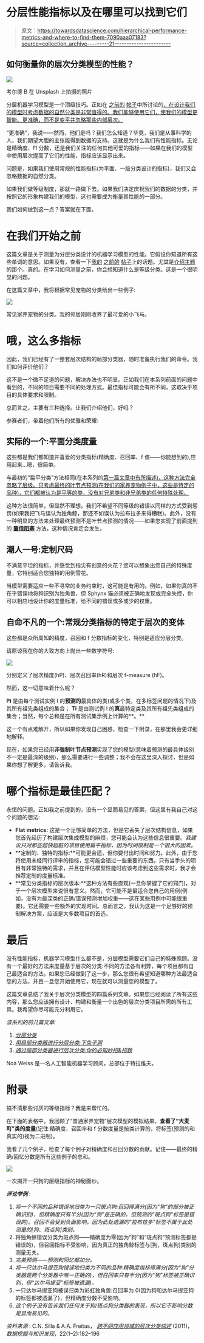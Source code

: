 # 分层性能指标以及在哪里可以找到它们

> 原文：<https://towardsdatascience.com/hierarchical-performance-metrics-and-where-to-find-them-7090aaa07183?source=collection_archive---------21----------------------->

## 如何衡量你的层次分类模型的性能？

![](img/83cb405f953ecf2f2f8d8d45307bc1d1.png)

考尔德 B 在 Unsplash 上拍摄的照片

分层机器学习模型是一个顶级技巧。正如在 [之前的](/hierarchical-classification-with-local-classifiers-down-the-rabbit-hole-21cdf3bd2382) [帖子](/hierarchical-classification-by-local-classifiers-your-must-know-tweaks-tricks-f7297702f8fc)中所讨论的[，在设计我们的模型时考虑数据的自然分类是非常值得的。我们能够使用它们，使我们的模型更智能、更准确，而不是变平并忽略那些内部层次。](/https-medium-com-noa-weiss-the-hitchhikers-guide-to-hierarchical-classification-f8428ea1e076)

“更准确”，我说——然而，他们是吗？我们怎么知道？毕竟，我们是从事科学的人，我们期望大胆的主张能得到数据的支持。这就是为什么我们有性能指标。无论是精确度、f1 分数，还是我们关注的任何其他可爱的指标——如果在我们的模型中使用层次提高了它们的性能，指标应该显示出来。

问题是，如果我们使用常规的性能指标(为平面、一级分类设计的指标)，我们又会忽略数据的自然分类。

如果我们做等级制度，那就一路做下去。如果我们决定庆祝我们的数据的分类，并按照它的形象构建我们的模型，这也需要成为衡量其性能的一部分。

我们如何做到这一点？答案就在下面。

# 在我们开始之前

这篇文章是关于测量为分层分类设计的机器学习模型的性能。它假设你知道所有这些单词的意思。如果没有，查看一下[我的](/https-medium-com-noa-weiss-the-hitchhikers-guide-to-hierarchical-classification-f8428ea1e076) [之前的](/hierarchical-classification-with-local-classifiers-down-the-rabbit-hole-21cdf3bd2382) [帖子](/hierarchical-classification-by-local-classifiers-your-must-know-tweaks-tricks-f7297702f8fc)上的话题。尤其是[介绍主题](/https-medium-com-noa-weiss-the-hitchhikers-guide-to-hierarchical-classification-f8428ea1e076)的那个。真的。在学习如何测量之前，你会想知道什么是等级分类。这是一个很明显的问题。

在这篇文章中，我将根据常见宠物的分类给出一些例子:

![](img/6c555107f25b98fcef5b96502e35d70a.png)

常见家养宠物的分类。我的邻居刚刚收养了最可爱的小飞马。

# 哦，这么多指标

因此，我们已经有了一整套层次结构的局部分类器，随时准备执行我们的命令。我们如何评价他们？

这不是一个微不足道的问题，解决办法也不明显。正如我们在本系列前面的问题中看到的，不同的项目需要不同的处理方式。最佳指标可能会有所不同，这取决于项目的具体要求和限制。

总而言之，主要有三种选择。让我们介绍他们，好吗？

参赛者们，带着他们所有的优雅和荣耀:

## 实际的一个:平面分类度量

这些都是我们都知道并喜爱的分类指标(精确度、召回率、f 值——你能想到的),应用起来…嗯，很简单。

与最初的“扁平分类”方法相同(在本系列的[第一篇文章中有所描述)，这种方法完全忽略了层级。只考虑最终的叶节点预测(在我们的家养宠物例子中，这些是特定的品种)，它们都被认为是平等的类，没有对兄弟类和非兄弟类的任何特殊处理。](/https-medium-com-noa-weiss-the-hitchhikers-guide-to-hierarchical-classification-f8428ea1e076)

这种方法很简单，但显然不理想。我们不希望不同等级的错误以同样的方式受到惩罚(如果我把飞马误认为独角鲸，那还不如误认为拉布拉多来得糟糕)。此外，没有一种明显的方法来处理最终预测不是叶节点预测的情况——如果您实现了前面提到的 [**置信阻塞**](/hierarchical-classification-by-local-classifiers-your-must-know-tweaks-tricks-f7297702f8fc) 方法，这种情况肯定会发生。

## 潮人一号:定制尺码

不满意平坦的指标，并感觉到指尖有创意的火花？您可以想象出您自己的特殊度量，它特别适合您独特的用例雪花。

当模型需要适应一些不寻常的业务约束时，这可能是有用的。例如，如果你真的不在乎错误地将狗识别为独角兽，但 Sphynx 猫必须被正确地发现或完全失控，你可以相应地设计你的度量标准，给不同的错误或多或少的权重。

## 自命不凡的一个:常规分类指标的特定于层次的变体

这些都是众所周知的精度，召回和 f 分数指标的变化，特别是适应分层分类。

请原谅我在你的大致方向上抛出一些数学符号:

![](img/03916849077c1429c64fdb913772f4ed.png)

分别定义了层次精度(hP)、层次召回率(hR)和层次 f-measure (hF)。

然而，这一切意味着什么呢？

**Pi** 是由每个测试实例 I 的**预测的**最具体的类(或多个类，在多标签问题的情况下)及其所有祖先类组成的集合； **Ti** 是由测试例 I 的**真**最特定类及其所有祖先类组成的集合；当然，每个总和是在所有测试集示例上计算的**。**

这一个有点难解开，所以如果你发现自己困惑，检查一下附录，在那里我会更详细地解释。

现在，如果您已经用**非强制叶节点预测**实现了您的模型(意味着预测的最具体级别不一定是最深的级别)，那么需要进行一些调整；我不会在这里深入探讨，但是如果你想了解更多，请告诉我。

# 哪个指标是最佳匹配？

永恒的问题。正如我之前提到的，没有一个显而易见的答案，但这里有我自己对这个问题的想法:

*   **Flat** **metrics:** 这是一个足够简单的方法，但是它丢失了层次结构信息，如果您首先经历了构建层次集成模型的麻烦，您可能会认为这些信息很重要。*我建议只对那些超快超脏的项目使用扁平指标，因为时间限制是一个很大的因素。*
*   **定制的、独特的指标:**可能更合适，但你要付出时间和努力。此外，由于您将使用未经同行评审的指标，您可能会错过一些重要的东西。只有当手头的项目有非常独特的需求，并且在评估模型性能时应该考虑到这些需求时，我才会推荐定制的度量标准。
*   **常见分类指标的层次版本:**这种方法有些直观(一旦你掌握了它的窍门)，对于一个层次模型来说很有意义。然而，它可能不是最适合您自己的用例(例如，没有为最深类的正确/错误预测增加权重——这在某些用例中可能很重要)。它还需要一些额外的实现时间。总而言之，我认为这是一个足够好的预制解决方案，应该是大多数项目的首选。

# 最后

没有性能指标，机器学习模型什么都不是，分层模型需要它们自己的特殊照顾。没有一个最好的方法来度量基于层次的分类:不同的方法各有利弊，每个项目都有自己最适合的方法。如果您已经做到了这一步，那么您很有希望知道哪种方法最适合您的方法，并且一旦您开始使用它，现在就可以测量您的模型了。

这篇文章总结了我关于层次分类模型的四篇系列文章。如果您已经阅读了所有这些内容，那么您应该拥有设计、构建和衡量一个出色的层次分类项目所需的所有工具。我希望你尽可能充分利用它。

*该系列的前几篇文章:*

1.  [*分层分类*](/https-medium-com-noa-weiss-the-hitchhikers-guide-to-hierarchical-classification-f8428ea1e076)
2.  [*用局部分类器进行分层分类:下兔子洞*](/hierarchical-classification-with-local-classifiers-down-the-rabbit-hole-21cdf3bd2382)
3.  [*通过局部分类器进行层次分类:你的必知妙招&招数*](/hierarchical-classification-by-local-classifiers-your-must-know-tweaks-tricks-f7297702f8fc)

Noa Weiss 是一名人工智能机器学习顾问，总部位于特拉维夫。

# 附录

搞不清那些讨厌的等级指标？我是来帮忙的。

在下面的表格中，我回顾了“普通家养宠物”层次模型的模拟结果，**查看了“大麦町”类的度量**(记住:精确度、召回率和 f 分数度量是按类计算的，将标签(预测的和真实的)视为二进制)。

我看了几个例子，检查了每个例子对精确度和召回分数的贡献。记住——最终的精确/回忆分数是所有这些例子的总和。

![](img/1be0113c48f121cb0a9ab37982beace1.png)

一次揭开一只狗的层级指标的神秘面纱。

***评论举例*** :

1.  *将一个不同的品种错误地归类为一只斑点狗:召回得满分(因为“狗”的部分被正确识别)，但精确度只有半分(因为“狗”是正确的，但预测的“斑点狗”标签是错误的)。召回不会受到负面影响，因为此处遗漏的“拉布拉多”标签不属于此处测量的[狗、斑点狗]类别。*
2.  将独角鲸错误分类为斑点狗——精确度为零(因为“狗”和“斑点狗”预测标签都是错误的)，但召回指标不受影响，因为真正的独角鲸标签与[狗，斑点狗]类别的测量无关。
3.  *完美预测——预测和回忆都加分。*
4.  *将一只达尔马提亚狗错误地归类为不同的品种:精确度指标得满分(因为“狗”分类器是两个分类器中唯一正确的)，但召回率只有半分(因为“狗”标签被正确识别，但“达尔马提亚”标签被遗漏)。*
5.  一只达尔马提亚狗被误归类为彩虹独角兽:召回率为 0(因为狗和达尔马提亚狗的标签都被遗漏了)，但精确度分数不受影响。
6.  *这个例子没有告诉我们任何关于狗/斑点狗分类器的表现，所以它不影响分数是显而易见的。*

*资料来源* : C.N. Silla & A.A. Freitas， [*跨不同应用领域的层次分类综述*](https://link.springer.com/article/10.1007/s10618-010-0175-9) (2011)，*数据挖掘与知识发现*，22(1–2):182–196
